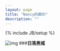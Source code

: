 ```yaml
---
layout: page
title: "Nancy的脚印"
description: ""
---
```

{% include JB/setup %}

![img](http://img2.ph.126.net/QMjfwOBoQpbVMI9GOSxrrQ==/2243074089507301748.jpg)
###**日落黑城**